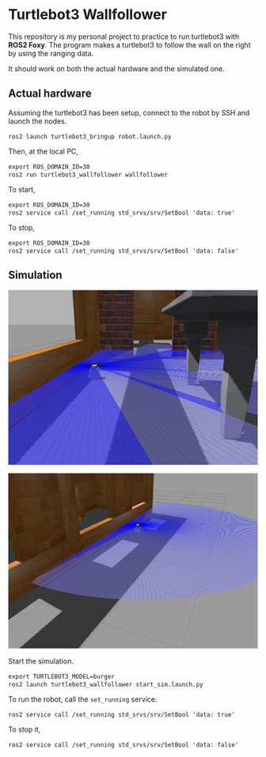 # Turtlebot3 Wallfollower

This repository is my personal project to practice to run turtlebot3 with **ROS2 Foxy**.
The program makes a turtlebot3 to follow the wall on the right by using the ranging data.

It should work on both the actual hardware and the simulated one.

## Actual hardware

Assuming the turtlebot3 has been setup, connect to the robot by SSH and launch
the nodes.
```
ros2 launch turtlebot3_bringup robot.launch.py
```

Then, at the local PC,
```
export ROS_DOMAIN_ID=30
ros2 run turtlebot3_wallfollower wallfollower
```

To start,
```
export ROS_DOMAIN_ID=30
ros2 service call /set_running std_srvs/srv/SetBool 'data: true'
```

To stop,
```
export ROS_DOMAIN_ID=30
ros2 service call /set_running std_srvs/srv/SetBool 'data: false'
```

## Simulation

![](./img/sim1.jpg)

![](./img/sim2.jpg)

Start the simulation.
```
export TURTLEBOT3_MODEL=burger
ros2 launch turtlebot3_wallfollower start_sim.launch.py
```

To run the robot, call the `set_running` service.
```
ros2 service call /set_running std_srvs/srv/SetBool 'data: true'
```

To stop it,
```
ros2 service call /set_running std_srvs/srv/SetBool 'data: false'
```
